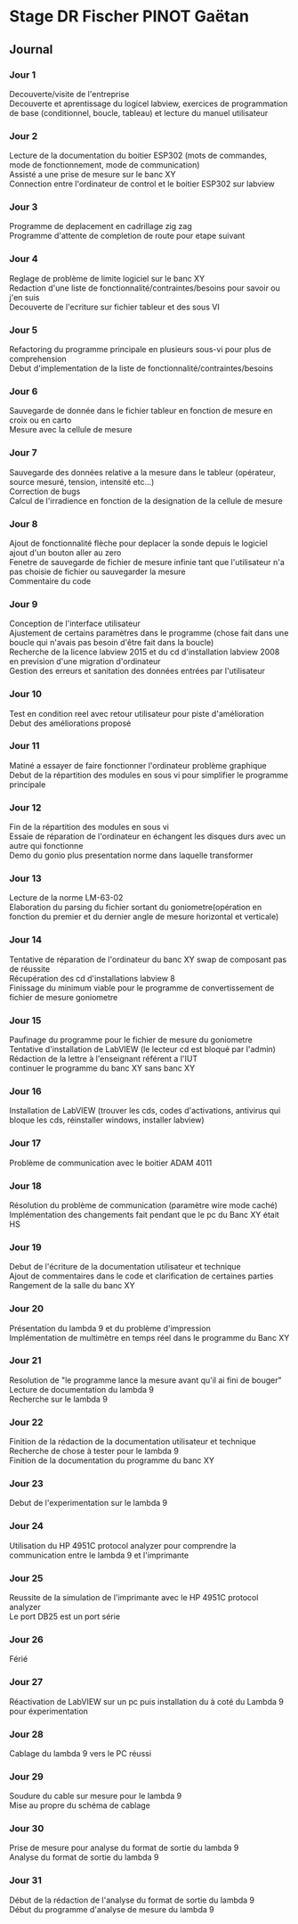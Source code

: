 # Stage DR Fischer PINOT Gaëtan  
  
## Journal  
  
### Jour 1  
Decouverte/visite de l'entreprise  
Decouverte et aprentissage du logicel labview, exercices de programmation de base (conditionnel, boucle, tableau) et lecture du manuel utilisateur  
  
### Jour 2  
Lecture de la documentation du boitier ESP302 (mots de commandes, mode de fonctionnement, mode de communication)  
Assisté a une prise de mesure sur le banc XY  
Connection entre l'ordinateur de control et le boitier ESP302 sur labview  
  
### Jour 3  
Programme de deplacement en cadrillage zig zag  
Programme d'attente de completion de route pour etape suivant  
  
### Jour 4  
Reglage de problème de limite logiciel sur le banc XY  
Redaction d'une liste de fonctionnalité/contraintes/besoins pour savoir ou j'en suis  
Decouverte de l'ecriture sur fichier tableur et des sous VI  
  
### Jour 5  
Refactoring du programme principale en plusieurs sous-vi pour plus de comprehension  
Debut d'implementation de la liste de fonctionnalité/contraintes/besoins  
  
### Jour 6  
Sauvegarde de donnée dans le fichier tableur en fonction de mesure en croix ou en carto  
Mesure avec la cellule de mesure  
  
### Jour 7  
Sauvegarde des données relative a la mesure dans le tableur (opérateur, source mesuré, tension, intensité etc...)  
Correction de bugs  
Calcul de l'irradience en fonction de la designation de la cellule de mesure  
  
### Jour 8  
Ajout de fonctionnalité flèche pour deplacer la sonde depuis le logiciel  
ajout d'un bouton aller au zero  
Fenetre de sauvegarde de fichier de mesure infinie tant que l'utilisateur n'a pas choisie de fichier ou sauvegarder la mesure  
Commentaire du code  
  
### Jour 9  
Conception de l'interface utilisateur  
Ajustement de certains paramètres dans le programme (chose fait dans une boucle qui n'avais pas besoin d'être fait dans la boucle)  
Recherche de la licence labview 2015 et du cd d'installation labview 2008 en prevision d'une migration d'ordinateur  
Gestion des erreurs et sanitation des données entrées par l'utilisateur  
  
### Jour 10  
Test en condition reel avec retour utilisateur pour piste d'amélioration  
Debut des améliorations proposé  
  
### Jour 11  
Matiné a essayer de faire fonctionner l'ordinateur problème graphique  
Debut de la répartition des modules en sous vi pour simplifier le programme principale  
  
### Jour 12  
Fin de la répartition des modules en sous vi  
Essaie de réparation de l'ordinateur en échangent les disques durs avec un autre qui fonctionne  
Demo du gonio plus presentation norme dans laquelle transformer  
  
### Jour 13  
Lecture de la norme LM-63-02  
Elaboration du parsing du fichier sortant du goniometre(opération en fonction du premier et du dernier angle de mesure horizontal et verticale)  
  
### Jour 14  
Tentative de réparation de l'ordinateur du banc XY swap de composant pas de réussite  
Récupération des cd d'installations labview 8  
Finissage du minimum viable pour le programme de convertissement de fichier de mesure goniometre  
  
### Jour 15  
Paufinage du programme pour le fichier de mesure du goniometre  
Tentative d'installation de LabVIEW (le lecteur cd est bloqué par l'admin)  
Rédaction de la lettre à l'enseignant référent a l'IUT  
continuer le programme du banc XY sans banc XY  
  
### Jour 16  
Installation de LabVIEW (trouver les cds, codes d'activations, antivirus qui bloque les cds, réinstaller windows, installer labview)  
  
### Jour 17  
Problème de communication avec le boitier ADAM 4011  
  
### Jour 18  
Résolution du problème de communication (paramètre wire mode caché)  
Implémentation des changements fait pendant que le pc du Banc XY était HS  
  
### Jour 19  
Debut de l'écriture de la documentation utilisateur et technique  
Ajout de commentaires dans le code et clarification de certaines parties  
Rangement de la salle du banc XY  
  
### Jour 20  
Présentation du lambda 9 et du problème d'impression  
Implémentation de multimètre en temps réel dans le programme du Banc XY  
  
### Jour 21  
Resolution de "le programme lance la mesure avant qu'il ai fini de bouger"  
Lecture de documentation du lambda 9  
Recherche sur le lambda 9  
  
### Jour 22  
Finition de la rédaction de la documentation utilisateur et technique  
Recherche de chose à tester pour le lambda 9  
Finition de la documentation du programme du banc XY  
  
### Jour 23  
Debut de l'experimentation sur le lambda 9  
  
### Jour 24  
Utilisation du HP 4951C protocol analyzer pour comprendre la communication entre le lambda 9 et l'imprimante  
  
### Jour 25  
Reussite de la simulation de l'imprimante avec le HP 4951C protocol analyzer  
Le port DB25 est un port série  

### Jour 26 
Férié  

### Jour 27 
Réactivation de LabVIEW sur un pc puis installation du à coté du Lambda 9 pour éxperimentation  

### Jour 28
Cablage du lambda 9 vers le PC réussi  

### Jour 29
Soudure du cable sur mesure pour le lambda 9  
Mise au propre du schéma de cablage  

### Jour 30
Prise de mesure pour analyse du format de sortie du lambda 9  
Analyse du format de sortie du lambda 9  

### Jour 31
Début de la rédaction de l'analyse du format de sortie du lambda 9  
Début du programme d'analyse de mesure du lambda 9  
